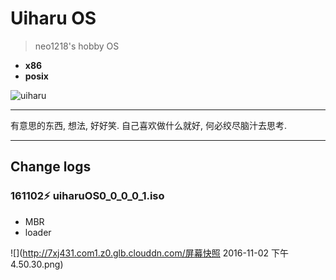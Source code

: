 # Uiharu OS

> neo1218's hobby OS

+ **x86**
+ **posix**

![uiharu](https://cloud.githubusercontent.com/assets/10671733/19648940/790d61d2-9a36-11e6-9456-afc791a1ded9.jpg)

<hr>
有意思的东西, 想法, 好好笑. 自己喜欢做什么就好, 何必绞尽脑汁去思考.
<hr>

## Change logs
### 161102⚡️ uiharuOS0_0_0_0_1.iso

+ MBR
+ loader

![](http://7xj431.com1.z0.glb.clouddn.com/屏幕快照 2016-11-02 下午4.50.30.png)
